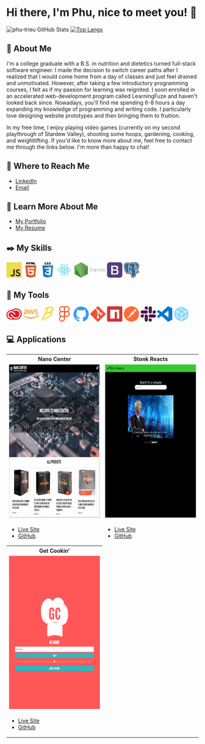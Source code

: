 # Hi there, I'm Phu, nice to meet you! 👋
![phu-trieu GitHub Stats](https://github-readme-stats.vercel.app/api?username=phu-trieu&show_icons=true&count_private=true&theme=react)
[![Top Langs](https://github-readme-stats.vercel.app/api/top-langs/?username=phu-trieu&layout=compact&theme=react)](https://github.com/anuraghazra/github-readme-stats)
<!--
**phu-trieu/phu-trieu** is a ✨ _special_ ✨ repository because its `README.md` (this file) appears on your GitHub profile.

Here are some ideas to get you started:

- 🔭 I’m currently working on ...
- 🌱 I’m currently learning ...
- 👯 I’m looking to collaborate on ...
- 🤔 I’m looking for help with ...
- 💬 Ask me about ...
- 📫 How to reach me: ...
- 😄 Pronouns: ...
- ⚡ Fun fact: ...
-->
## 👨 About Me
I'm a college graduate with a B.S. in nutrition and dietetics turned full-stack software engineer. I made the decision to switch career paths after I realized that I would come home from a day of classes and just feel drained and unmotivated. However, after taking a few introductory programming courses, I felt as if my passion for learning was reignited. I soon enrolled in an accelerated web-development program called LearningFuze and haven't looked back since. Nowadays, you'll find me spending 6-8 hours a day expanding my knowledge of programming and writing code. I particularly love designing website prototypes and then bringing them to fruition. 

In my free time, I enjoy playing video games (currently on my second playthrough of Stardew Valley), shooting some hoops, gardening, cooking, and weightlifting. If you'd like to know more about me, feel free to contact me through the links below. I'm more than happy to chat! 

## :calling: Where to Reach Me
* [LinkedIn](https://www.linkedin.com/in/phu-trieu/ "My LinkedIn Profile")
* [Email](phutrieu95@gmail.com "My Email")

## 📝 Learn More About Me
* [My Portfolio](https://phutrieu.com/ "My Portfolio")
* [My Resume](https://contact.phutrieu.com/resume "My Resume")


## ✒️ My Skills
<div>
  <img title="JavaScript" height="40" src="https://raw.githubusercontent.com/github/explore/80688e429a7d4ef2fca1e82350fe8e3517d3494d/topics/javascript/javascript.png">
  <img title="HTML" height="40" src="https://raw.githubusercontent.com/github/explore/80688e429a7d4ef2fca1e82350fe8e3517d3494d/topics/html/html.png">
  <img title="CSS" height="40" src="https://raw.githubusercontent.com/github/explore/80688e429a7d4ef2fca1e82350fe8e3517d3494d/topics/css/css.png">
  <img title="React.js" height="40" src="https://raw.githubusercontent.com/github/explore/80688e429a7d4ef2fca1e82350fe8e3517d3494d/topics/react/react.png">
  <img title="Node.js" height="40" src="https://raw.githubusercontent.com/github/explore/80688e429a7d4ef2fca1e82350fe8e3517d3494d/topics/nodejs/nodejs.png">
  <img title="Express" height="40" src="https://raw.githubusercontent.com/github/explore/80688e429a7d4ef2fca1e82350fe8e3517d3494d/topics/express/express.png">
  <img title="Bootstrap" height="40" src="https://raw.githubusercontent.com/github/explore/80688e429a7d4ef2fca1e82350fe8e3517d3494d/topics/bootstrap/bootstrap.png">
  <img title="PostgreSQL" height="40" src="https://raw.githubusercontent.com/github/explore/80688e429a7d4ef2fca1e82350fe8e3517d3494d/topics/postgresql/postgresql.png">
</div>

## 🔨 My Tools
<div>
  <img title="Adobe Creative Cloud" height="40" src="img/adobecreativecloud.svg">
  <img title="Amazon Web Services" height="40" src="img/aws.svg">
  <img title="Babel" height="40" src="img/babel.svg">
  <img title="Figma" height="40" src="img/figma.svg">
  <img title="GitHub" height="40" src="img/github.svg">
  <img title="Git" height="40" src="img/git.svg">
  <img title="npm" height="40" src="img/npm.svg">
  <img title="Postman" height="40" src="img/postman.svg">
  <img title="Slack" height="40" src="img/slack.svg">
  <img title="Visual Studio Code" height="40" src="img/visualstudiocode.svg">
  <img title="webpack" height="40" src="img/webpack.svg">
</div>

## 💻 Applications
<!-- <div> 
  <div><b>Nano Center</b></div>
  <img height="400" src="/img/nano-center-2.png">
  <ul>
    <li><a href="https://nano-center.phutrieu.com/">Live Site</a></li>
    <li><a href="https://github.com/phu-trieu/nano-center">GitHub</a></li>
  </ul>
</div>
<div> 
  <div><b>Stonk Reacts</b></div>
  <img height="400" src="/img/stonk-reacts.png">
  <ul>
    <li><a href="https://stonkreacts.phutrieu.com/">Live Site</a></li>
    <li><a href="https://github.com/phu-trieu/stonk-reacts">GitHub</a></li>
  </ul>
</div>
<div> 
  <div><b>Get Cookin'</b></div>
  <img height="400" src="/img/get-cookin.png">
  <ul>
    <li><a href="https://get-cookin.phutrieu.com/">Live Site</a></li>
    <li><a href="https://github.com/steventran815/get-cookin-app">GitHub</a></li>
  </ul>
</div> -->

  <table>
    <tr>
      <th>Nano Center</th>
      <th>Stonk Reacts</th>
    </tr>
    <tr>
      <td><img height="400" src="/img/nano-center-2.png"></td>
      <td><img height="400" src="/img/stonk-reacts.png"></td>
    </tr>
    <tr>
      <td>
        <ul>
          <li><a href="https://nano-center.phutrieu.com/">Live Site</a></li>
          <li><a href="https://github.com/phu-trieu/nano-center">GitHub</a></li>
        </ul>
      </td>
      <td>
        <ul>
          <li><a href="https://get-cookin.phutrieu.com/">Live Site</a></li>
          <li><a href="https://github.com/steventran815/get-cookin-app">GitHub</a></li>
        </ul>
      </td>
    </tr>
    <tr>
      <th>
        Get Cookin'
      </th>
    </tr>
    <tr>
      <td><img height="400" src="/img/get-cookin.png" alt=""></td>
    </tr>
    <tr>
      <td>
        <ul>
          <li><a href="https://stonkreacts.phutrieu.com/">Live Site</a></li>
          <li><a href="https://github.com/phu-trieu/stonk-reacts">GitHub</a></li>
        </ul>
      </td>
    </tr>
  </table>
